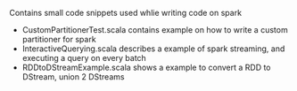 Contains small code snippets used whlie writing code on spark 

* CustomPartitionerTest.scala contains example on how to write a custom partitioner for spark
* InteractiveQuerying.scala describes a example of spark streaming, and executing a query on every batch 
* RDDtoDStreamExample.scala shows a example to convert a RDD to DStream, union 2 DStreams
